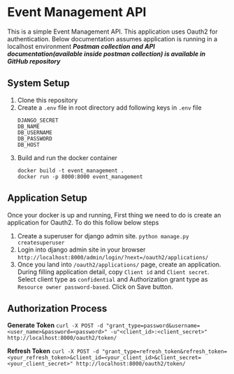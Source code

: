 # Event Management API

This is a simple Event Management API.
This application uses Oauth2 for authentication.
Below documentation assumes application is running in a localhost environment
***Postman collection and API documentation(available inside postman collection) is available in GitHub repository***

## System Setup

 1. Clone this repository
 2. Create a ``.env`` file in root directory add following keys in ``.env`` file
	```
	DJANGO_SECRET
	DB_NAME
	DB_USERNAME
	DB_PASSWORD
	DB_HOST	
	```
 3. Build and run the docker container
	```
	docker build -t event_management .
	docker run -p 8000:8000 event_management
	```
## Application Setup
Once your docker is up and running, First thing we need to do is create an application for Oauth2. To do this follow below steps
 1. Create a superuser for django admin site. ``python manage.py createsuperuser``
 2. Login into django admin site in your browser ``http://localhost:8000/admin/login/?next=/oauth2/applications/``
 3. Once you land into ``/oauth2/applications/`` page, create an application. During filling application detail, copy `Client id` and `Client secret`. Select client type as `confidential` and Authorization grant type as `Resource owner password-based`. Click on Save button.

## Authorization Process
**Generate Token**
`curl -X POST -d "grant_type=password&username=<user_name>&password=<password>" -u"<client_id>:<client_secret>" http://localhost:8000/oauth2/token/`

**Refresh Token**
`curl -X POST -d "grant_type=refresh_token&refresh_token=<your_refresh_token>&client_id=<your_client_id>&client_secret=<your_client_secret>" http://localhost:8000/oauth2/token/`

